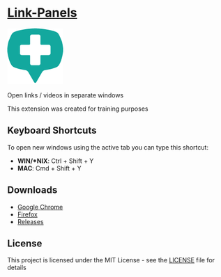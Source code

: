 [Link-Panels](https://offeringofpie.github.io/Link-Panels/)
=============

<img src="./dist/img/128x128.png" width="128" alt="logo">

Open links / videos in separate windows

This extension was created for training purposes


## Keyboard Shortcuts
To open new windows using the active tab you can type this shortcut:

* **WIN/\*NIX**: Ctrl + Shift + Y
* **MAC**: Cmd + Shift + Y

## Downloads
* [Google
Chrome](https://chrome.google.com/webstore/detail/link-panels/jaajobjnjpnjpkflchjdmiofpphpkflo)
* [Firefox](https://addons.mozilla.org/en-US/firefox/addon/link-panels/)
* [Releases](https://github.com/offeringofpie/Link-Panels/releases)

## License
This project is licensed under the MIT License - see the [LICENSE](LICENSE) file for details
